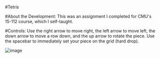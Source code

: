 #Tetris

#About the Development: 
This was an assignment I completed for CMU's 15-112 course, which I self-taught.

#Controls: 
Use the right arrow to move right, the left arrow to move left, the down arrow to move a row down, and the up arrow to rotate the piece. Use the spacebar to immediately set your piece on the grid (hard drop). 

![image](https://github.com/matandon/tetris-hw7/assets/115041077/4767a6ea-9c6b-4357-9535-75e1a4812cb1)
